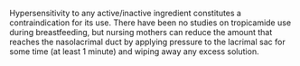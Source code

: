 Hypersensitivity to any active/inactive ingredient constitutes a contraindication for its use. There have been no studies on tropicamide use during breastfeeding, but nursing mothers can reduce the amount that reaches the nasolacrimal duct by applying pressure to the lacrimal sac for some time (at least 1 minute) and wiping away any excess solution.